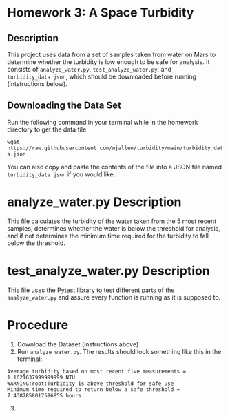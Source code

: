 # Homework 3: A Space Turbidity

## Description

This project uses data from a set of samples taken from water on Mars to determine whether the turbidity is low enough to be safe for analysis. It consists of `analyze_water.py`, `test_analyze_water.py`, and `turbidity_data.json`, which should be downloaded before running (intstructions below).

## Downloading the Data Set

Run the following command in your terminal while in the homework directory to get the data file

`wget https://raw.githubusercontent.com/wjallen/turbidity/main/turbidity_data.json`

You can also copy and paste the contents of the file into a JSON file named `turbidity_data.json` if you would like.

# analyze_water.py Description

This file calculates the turbidity of the water taken from the 5 most recent samples, determines whether the water is below the threshold for analysis, and if not determines the minimum time required for the turbidity to fall below the threshold.

# test_analyze_water.py Description

This file uses the Pytest library to test different parts of the `analyze_water.py` and assure every function is running as it is supposed to.

# Procedure

1. Download the Dataset (instructions above)
2. Run `analyze_water.py`. The results should look something like this in the terminal:
```
Average turbidity based on most recent five measurements = 1.1621637999999999 NTU
WARNING:root:Turbidity is above threshold for safe use
Minimum time required to return below a safe threshold = 7.4387858017596855 hours
```
3. 

